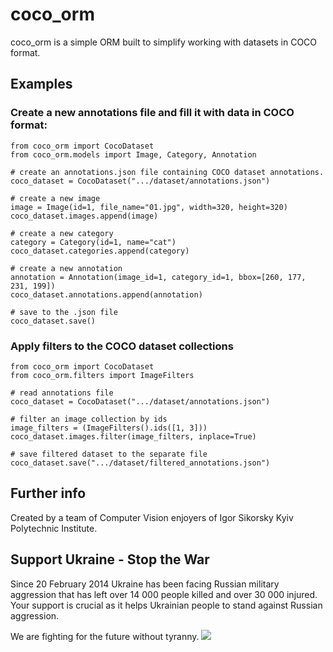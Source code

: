 # coco_orm

coco_orm is a simple ORM built to simplify working with datasets in COCO format.

## Examples

### Create a new annotations file and fill it with data in COCO format:

    from coco_orm import CocoDataset
    from coco_orm.models import Image, Category, Annotation

    # create an annotations.json file containing COCO dataset annotations.
    coco_dataset = CocoDataset(".../dataset/annotations.json")
    
    # create a new image
    image = Image(id=1, file_name="01.jpg", width=320, height=320)
    coco_dataset.images.append(image)

    # create a new category
    category = Category(id=1, name="cat")
    coco_dataset.categories.append(category)

    # create a new annotation
    annotation = Annotation(image_id=1, category_id=1, bbox=[260, 177, 231, 199])
    coco_dataset.annotations.append(annotation)

    # save to the .json file
    coco_dataset.save()


### Apply filters to the COCO dataset collections

    from coco_orm import CocoDataset
    from coco_orm.filters import ImageFilters

    # read annotations file
    coco_dataset = CocoDataset(".../dataset/annotations.json")

    # filter an image collection by ids
    image_filters = (ImageFilters().ids([1, 3]))
    coco_dataset.images.filter(image_filters, inplace=True)

    # save filtered dataset to the separate file
    coco_dataset.save(".../dataset/filtered_annotations.json")

## Further info
Created by a team of Computer Vision enjoyers of Igor Sikorsky Kyiv Polytechnic Institute.

## Support Ukraine - Stop the War
Since 20 February 2014 Ukraine has been facing Russian military aggression that has left over 14 000 people killed and over 30 000 injured. Your support is crucial as it helps Ukrainian people to stand against Russian aggression.

We are fighting for the future without tyranny.
[<img src="https://www.nhc.nl/assets/uploads/2022/02/shutterstock_2125795721-1-scaled-e1645609704346.jpg">](https://war.ukraine.ua/support-ukraine/)

